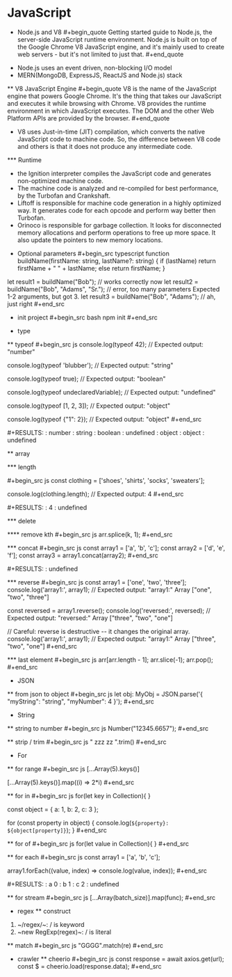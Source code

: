 # JavaScript



* Node.js and V8
#+begin_quote
Getting started guide to Node.js, the server-side JavaScript runtime environment. Node.js is built on top of the Google Chrome V8 JavaScript engine, and it's mainly used to create web servers - but it's not limited to just that.
#+end_quote

- Node.js uses an event driven, non-blocking I/O model
- MERN(MongoDB, ExpressJS, ReactJS and Node.js) stack

** V8 JavaScript Engine
#+begin_quote
V8 is the name of the JavaScript engine that powers Google Chrome. It's the thing that takes our JavaScript and executes it while browsing with Chrome. V8 provides the runtime environment in which JavaScript executes. The DOM and the other Web Platform APIs are provided by the browser.
#+end_quote

- V8 uses Just-in-time (JIT) compilation, which converts the native JavaScript code to machine code. So, the difference between V8 code and others is that it does not produce any intermediate code.

*** Runtime
- the Ignition interpreter compiles the JavaScript code and generates non-optimized machine code.
- The machine code is analyzed and re-compiled for best performance, by the Turbofan and Crankshaft.
- Liftoff is responsible for machine code generation in a highly optimized way. It generates code for each opcode and perform way better then Turbofan.
- Orinoco is responsible for garbage collection. It looks for disconnected memory allocations and perform operations to free up more space. It also update the pointers to new memory locations.

* Optional parameters
#+begin_src typescript
function buildName(firstName: string, lastName?: string) {
  if (lastName) return firstName + " " + lastName;
  else return firstName;
}

let result1 = buildName("Bob"); // works correctly now
let result2 = buildName("Bob", "Adams", "Sr."); // error, too many parameters
Expected 1-2 arguments, but got 3.
let result3 = buildName("Bob", "Adams"); // ah, just right
#+end_src

* init project
#+begin_src bash
npm init
#+end_src

* type

** typeof
#+begin_src js
console.log(typeof 42);
// Expected output: "number"

console.log(typeof 'blubber');
// Expected output: "string"

console.log(typeof true);
// Expected output: "boolean"

console.log(typeof undeclaredVariable);
// Expected output: "undefined"

console.log(typeof [1, 2, 3]);
// Expected output: "object"

console.log(typeof {"1": 2});
// Expected output: "object"
#+end_src

#+RESULTS:
: number
: string
: boolean
: undefined
: object
: object
: undefined

** array

*** length

#+begin_src js
const clothing = ['shoes', 'shirts', 'socks', 'sweaters'];

console.log(clothing.length);
// Expected output: 4
#+end_src

#+RESULTS:
: 4
: undefined

*** delete

**** remove kth
#+begin_src js
arr.splice(k, 1);
#+end_src

*** concat
#+begin_src js
const array1 = ['a', 'b', 'c'];
const array2 = ['d', 'e', 'f'];
const array3 = array1.concat(array2);
#+end_src

#+RESULTS:
: undefined


*** reverse
#+begin_src js
const array1 = ['one', 'two', 'three'];
console.log('array1:', array1);
// Expected output: "array1:" Array ["one", "two", "three"]

const reversed = array1.reverse();
console.log('reversed:', reversed);
// Expected output: "reversed:" Array ["three", "two", "one"]

// Careful: reverse is destructive -- it changes the original array.
console.log('array1:', array1);
// Expected output: "array1:" Array ["three", "two", "one"]
#+end_src

*** last element
#+begin_src js
arr[arr.length - 1];
arr.slice(-1);
arr.pop();
#+end_src

* JSON

** from json to object
#+begin_src js
let obj: MyObj = JSON.parse('{ "myString": "string", "myNumber": 4 }');
#+end_src

* String

** string to number
#+begin_src js
Number("12345.6657");
#+end_src

** strip / trim
#+begin_src js
" zzz  zz ".trim()
#+end_src

* For

** for range
#+begin_src js
[...Array(5).keys()]

[...Array(5).keys()].map((i) => 2*i)
#+end_src

** for in
#+begin_src js
for(let key in Collection){
}

const object = { a: 1, b: 2, c: 3 };

for (const property in object) {
  console.log(`${property}: ${object[property]}`);
}
#+end_src

** for of
#+begin_src js
for(let value in Collection){
}
#+end_src

** for each
#+begin_src js
const array1 = ['a', 'b', 'c'];

array1.forEach((value, index) => console.log(value, index));
#+end_src

#+RESULTS:
: a 0
: b 1
: c 2
: undefined

** for stream
#+begin_src js
[...Array(batch_size)].map(func);
#+end_src


* regex
** construct
1. ~/regex/~: / is keyword
2. ~new RegExp(regex)~: / is literal

** match
#+begin_src js
"GGGG".match(re)
#+end_src
* crawler
** cheerio
#+begin_src js
const response = await axios.get(url);
const $ = cheerio.load(response.data);
#+end_src

